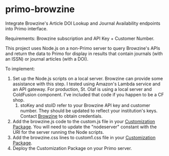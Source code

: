 # primo-browzine
Integrate Browzine's Article DOI Lookup and Journal Availability endpoints into Primo interface.

Requirements:  Browzine subscription and API Key + Customer Number.

This project uses Node.js on a non-Primo server to query Browzine's APIs and return the data to Primo for display in results that contain journals (with an ISSN) or journal articles (with a DOI).

To implement:

1. Set up the Node.js scripts on a local server.  Browzine can provide some assistance with this step.  I tested using Amazon's Lambda service and an API gateway.  For production, St. Olaf is using a local server and ColdFusion component.  I've included that code if you happen to be a CF shop.
   1. stoKey and stoID refer to your Browzine API key and customer number.  They should be updated to reflect your institution's keys.  Contact [Browzine](http://support.thirdiron.com/knowledgebase/articles/1127656-browzine-api-functionality) to obtain credentials.
1. Add the browzine.js code to the custom.js file in your [Customization Package](https://knowledge.exlibrisgroup.com/Primo/Product_Documentation/New_Primo_User_Interface/New_UI_Customization_-_Best_Practices#Using_the_UI_Customization_Package_Manager).  You will need to update the "nodeserver" constant with the URI for the server running the Node scripts.
1. Add the browzine.css lines to custom1.css file in your [Customization Package](https://knowledge.exlibrisgroup.com/Primo/Product_Documentation/New_Primo_User_Interface/New_UI_Customization_-_Best_Practices#Using_the_UI_Customization_Package_Manager).
1. Deploy the Customization Package on your Primo server.
